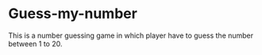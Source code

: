 # Guess-my-number
This is a number guessing game in which player have to guess the number between 1 to 20.
